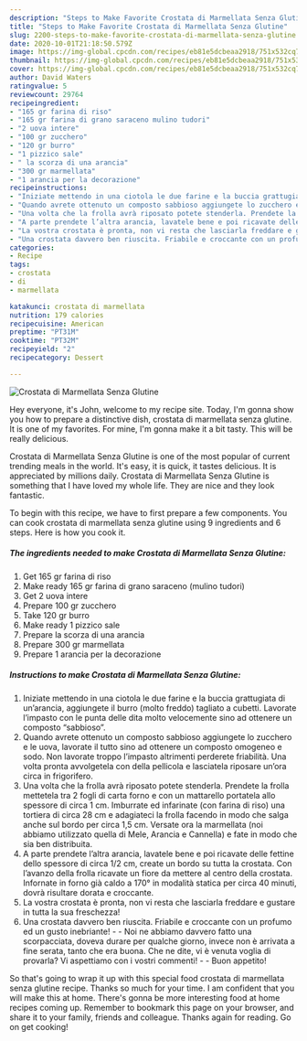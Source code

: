 ```yaml
---
description: "Steps to Make Favorite Crostata di Marmellata Senza Glutine"
title: "Steps to Make Favorite Crostata di Marmellata Senza Glutine"
slug: 2200-steps-to-make-favorite-crostata-di-marmellata-senza-glutine
date: 2020-10-01T21:18:50.579Z
image: https://img-global.cpcdn.com/recipes/eb81e5dcbeaa2918/751x532cq70/crostata-di-marmellata-senza-glutine-recipe-main-photo.jpg
thumbnail: https://img-global.cpcdn.com/recipes/eb81e5dcbeaa2918/751x532cq70/crostata-di-marmellata-senza-glutine-recipe-main-photo.jpg
cover: https://img-global.cpcdn.com/recipes/eb81e5dcbeaa2918/751x532cq70/crostata-di-marmellata-senza-glutine-recipe-main-photo.jpg
author: David Waters
ratingvalue: 5
reviewcount: 29764
recipeingredient:
- "165 gr farina di riso"
- "165 gr farina di grano saraceno mulino tudori"
- "2 uova intere"
- "100 gr zucchero"
- "120 gr burro"
- "1 pizzico sale"
- " la scorza di una arancia"
- "300 gr marmellata"
- "1 arancia per la decorazione"
recipeinstructions:
- "Iniziate mettendo in una ciotola le due farine e la buccia grattugiata di un’arancia, aggiungete il burro (molto freddo) tagliato a cubetti. Lavorate l’impasto con le punta delle dita molto velocemente sino ad ottenere un composto “sabbioso”."
- "Quando avrete ottenuto un composto sabbioso aggiungete lo zucchero e le uova, lavorate il tutto sino ad ottenere un composto omogeneo e sodo. Non lavorate troppo l’impasto altrimenti perderete friabilità. Una volta pronta avvolgetela con della pellicola e lasciatela riposare un’ora circa in frigorifero."
- "Una volta che la frolla avrà riposato potete stenderla. Prendete la frolla mettetela tra 2 fogli di carta forno e con un mattarello portatela allo spessore di circa 1 cm. Imburrate ed infarinate (con farina di riso) una tortiera di circa 28 cm e adagiateci la frolla facendo in modo che salga anche sul bordo per circa 1,5 cm. Versate ora la marmellata (noi abbiamo utilizzato quella di Mele, Arancia e Cannella) e fate in modo che sia ben distribuita."
- "A parte prendete l’altra arancia, lavatele bene e poi ricavate delle fettine dello spessore di circa 1/2 cm, create un bordo su tutta la crostata. Con l’avanzo della frolla ricavate un fiore da mettere al centro della crostata. Infornate in forno già caldo a 170° in modalità statica per circa 40 minuti, dovrà risultare dorata e croccante."
- "La vostra crostata è pronta, non vi resta che lasciarla freddare e gustare in tutta la sua freschezza!"
- "Una crostata davvero ben riuscita. Friabile e croccante con un profumo ed un gusto inebriante!  Noi ne abbiamo davvero fatto una scorpacciata, doveva durare per qualche giorno, invece non è arrivata a fine serata, tanto che era buona. Che ne dite, vi è venuta voglia di provarla? Vi aspettiamo con i vostri commenti!  Buon appetito!"
categories:
- Recipe
tags:
- crostata
- di
- marmellata

katakunci: crostata di marmellata 
nutrition: 179 calories
recipecuisine: American
preptime: "PT31M"
cooktime: "PT32M"
recipeyield: "2"
recipecategory: Dessert

---
```



![Crostata di Marmellata Senza Glutine](https://img-global.cpcdn.com/recipes/eb81e5dcbeaa2918/751x532cq70/crostata-di-marmellata-senza-glutine-recipe-main-photo.jpg)

Hey everyone, it's John, welcome to my recipe site. Today, I'm gonna show you how to prepare a distinctive dish, crostata di marmellata senza glutine. It is one of my favorites. For mine, I'm gonna make it a bit tasty. This will be really delicious.

Crostata di Marmellata Senza Glutine is one of the most popular of current trending meals in the world. It's easy, it is quick, it tastes delicious. It is appreciated by millions daily. Crostata di Marmellata Senza Glutine is something that I have loved my whole life. They are nice and they look fantastic.




To begin with this recipe, we have to first prepare a few components. You can cook crostata di marmellata senza glutine using 9 ingredients and 6 steps. Here is how you cook it.

<!--inarticleads1-->

##### The ingredients needed to make Crostata di Marmellata Senza Glutine:

1. Get 165 gr farina di riso
1. Make ready 165 gr farina di grano saraceno (mulino tudori)
1. Get 2 uova intere
1. Prepare 100 gr zucchero
1. Take 120 gr burro
1. Make ready 1 pizzico sale
1. Prepare  la scorza di una arancia
1. Prepare 300 gr marmellata
1. Prepare 1 arancia per la decorazione




<!--inarticleads2-->

##### Instructions to make Crostata di Marmellata Senza Glutine:

1. Iniziate mettendo in una ciotola le due farine e la buccia grattugiata di un’arancia, aggiungete il burro (molto freddo) tagliato a cubetti. Lavorate l’impasto con le punta delle dita molto velocemente sino ad ottenere un composto “sabbioso”.
1. Quando avrete ottenuto un composto sabbioso aggiungete lo zucchero e le uova, lavorate il tutto sino ad ottenere un composto omogeneo e sodo. Non lavorate troppo l’impasto altrimenti perderete friabilità. Una volta pronta avvolgetela con della pellicola e lasciatela riposare un’ora circa in frigorifero.
1. Una volta che la frolla avrà riposato potete stenderla. Prendete la frolla mettetela tra 2 fogli di carta forno e con un mattarello portatela allo spessore di circa 1 cm. Imburrate ed infarinate (con farina di riso) una tortiera di circa 28 cm e adagiateci la frolla facendo in modo che salga anche sul bordo per circa 1,5 cm. Versate ora la marmellata (noi abbiamo utilizzato quella di Mele, Arancia e Cannella) e fate in modo che sia ben distribuita.
1. A parte prendete l’altra arancia, lavatele bene e poi ricavate delle fettine dello spessore di circa 1/2 cm, create un bordo su tutta la crostata. Con l’avanzo della frolla ricavate un fiore da mettere al centro della crostata. Infornate in forno già caldo a 170° in modalità statica per circa 40 minuti, dovrà risultare dorata e croccante.
1. La vostra crostata è pronta, non vi resta che lasciarla freddare e gustare in tutta la sua freschezza!
1. Una crostata davvero ben riuscita. Friabile e croccante con un profumo ed un gusto inebriante! -  - Noi ne abbiamo davvero fatto una scorpacciata, doveva durare per qualche giorno, invece non è arrivata a fine serata, tanto che era buona. Che ne dite, vi è venuta voglia di provarla? Vi aspettiamo con i vostri commenti! -  - Buon appetito!




So that's going to wrap it up with this special food crostata di marmellata senza glutine recipe. Thanks so much for your time. I am confident that you will make this at home. There's gonna be more interesting food at home recipes coming up. Remember to bookmark this page on your browser, and share it to your family, friends and colleague. Thanks again for reading. Go on get cooking!
